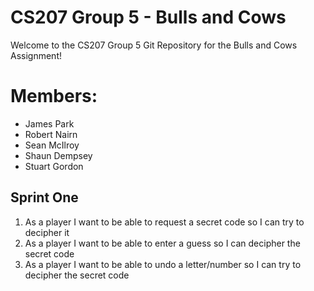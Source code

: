 # CS207 Group 5 - Bulls and Cows

Welcome to the CS207 Group 5 Git Repository for the Bulls and Cows Assignment!

# Members:

- James Park
- Robert Nairn
- Sean McIlroy
- Shaun Dempsey
- Stuart Gordon

## Sprint One

1. As a player I want to be able to request a secret code so I can try to  decipher it
2. As a player I want to be able to enter a guess so I can decipher the secret code
3. As a player I want to be able to undo a letter/number so I can try to decipher the secret code

